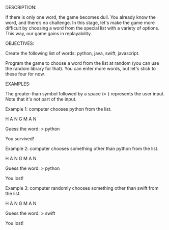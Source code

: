 DESCRIPTION:

If there is only one word, the game becomes dull. You already know the word, and there’s no challenge. In this stage, let's make the game more difficult by choosing a word from the special list with a variety of options. This way, our game gains in replayability.

OBJECTIVES:

Create the following list of words: python, java, swift, javascript.

Program the game to choose a word from the list at random (you can use the random library for that). You can enter more words, but let's stick to these four for now.

EXAMPLES:

The greater-than symbol followed by a space (> ) represents the user input. Note that it's not part of the input.

Example 1: computer chooses python from the list.

H A N G M A N

Guess the word: > python

You survived!

Example 2: computer chooses something other than python from the list.

H A N G M A N

Guess the word: > python

You lost!

Example 3: computer randomly chooses something other than swift from the list.

H A N G M A N

Guess the word: > swift

You lost!

